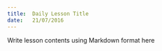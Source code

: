 ```yaml
---
title:  Daily Lesson Title
date:   21/07/2016
---
```


Write lesson contents using Markdown format here